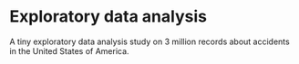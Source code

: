# Exploratory data analysis
A tiny exploratory data analysis study on 3 million records about accidents in the United States of America.
